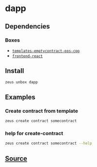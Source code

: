
dapp
====================






## Dependencies
### Boxes
* [`templates-emptycontract-eos-cpp`](templates-emptycontract-eos-cpp.md)
* [`frontend-react`](frontend-react.md)




## Install
```bash
zeus unbox dapp
```
## Examples
### Create contract from template 
```bash
zeus create contract somecontract
```
### help for create-contract 
```bash
zeus create contract somecontract --help
```










## [Source](https://github.com/liquidapps-io/zeus-sdk/tree/master/boxes/groups/metaboxes/dapp)